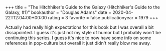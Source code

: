 +++
title = "The Hitchhiker's Guide to the Galaxy (Hitchhiker's Guide to the Galaxy, #1)"
bookauthor = "Douglas Adams"
date = 2020-04-22T12:04:00+00:00
rating = 3
favorite = false
publicationyear = 1979
+++

Actually had really high expectations for this book but I was overall a bit dissapointed. I guess it's just not my style of humor but I probably won't be continuing this series. I guess it's nice to now have some info on some references in pop-culture but overall it just didn't really blow me away.